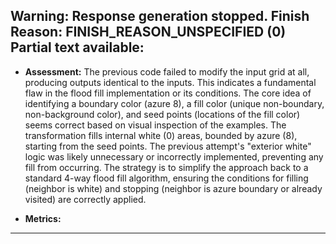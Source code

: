 Warning: Response generation stopped. Finish Reason: FINISH_REASON_UNSPECIFIED (0)
Partial text available:
---
*   **Assessment:** The previous code failed to modify the input grid at all, producing outputs identical to the inputs. This indicates a fundamental flaw in the flood fill implementation or its conditions. The core idea of identifying a boundary color (azure 8), a fill color (unique non-boundary, non-background color), and seed points (locations of the fill color) seems correct based on visual inspection of the examples. The transformation fills internal white (0) areas, bounded by azure (8), starting from the seed points. The previous attempt's "exterior white" logic was likely unnecessary or incorrectly implemented, preventing any fill from occurring. The strategy is to simplify the approach back to a standard 4-way flood fill algorithm, ensuring the conditions for filling (neighbor is white) and stopping (neighbor is azure boundary or already visited) are correctly applied.

*   **Metrics:**
    
---
